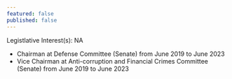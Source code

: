 ```yaml
---
featured: false
published: false
---
```

Legistlative Interest(s): NA

* Chairman at Defense Committee (Senate) from June 2019 to June 2023
* Vice Chairman at Anti-corruption and Financial Crimes Committee (Senate) from June 2019 to June 2023
